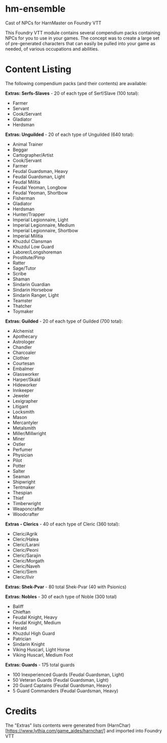 # hm-ensemble
Cast of NPCs for HarnMaster on Foundry VTT

This Foundry VTT module contains several compendium packs containing NPCs for you to use in your games.  The concept was to create a large set of pre-generated characters that can easily be pulled into your game as needed, of various occupations and abilities.

# Content Listing

The following compendium packs (and their contents) are available:

**Extras: Serfs-Slaves** - 20 of each type of Serf/Slave (100 total):
* Farmer
* Servant
* Cook/Servant
* Gladiator
* Herdsman

**Extras: Unguilded** - 20 of each type of Unguilded (640 total):
* Animal Trainer
* Beggar
* Cartographer/Artist
* Cook/Servant
* Farmer
* Feudal Guardsman, Heavy
* Feudal Guardsman, Light
* Feudal Militia
* Feudal Yeoman, Longbow
* Feudal Yeoman, Shortbow
* Fisherman
* Gladiator
* Herdsman
* Hunter/Trapper
* Imperial Legionnaire, Light
* Imperial Legionnaire, Medium
* Imperial Legionnaire, Shortbow
* Imperial Militia
* Khuzdul Clansman
* Khuzdul Low Guard
* Laborer/Longshoreman
* Prostitute/Pimp
* Ratter
* Sage/Tutor
* Scribe
* Shaman
* Sindarin Guardian
* Sindarin Horsebow
* Sindarin Ranger, Light
* Teamster
* Thatcher
* Toymaker

**Extras: Guilded** - 20 of each type of Guilded (700 total):
* Alchemist
* Apothecary
* Astrologer
* Chandler
* Charcoaler
* Clothier
* Courtesan
* Embalmer
* Glassworker
* Harper/Skald
* Hideworker
* Innkeeper
* Jeweler
* Lexigrapher
* Litigant
* Locksmith
* Mason
* Mercantyler
* Metalsmith
* Miller/Millwright
* Miner
* Ostler
* Perfumer
* Physician
* Pilot
* Potter
* Salter
* Seaman
* Shipwright
* Tentmaker
* Thespian
* Thief
* Timberwright
* Weaponcrafter
* Woodcrafter

**Extras - Clerics** - 40 of each type of Cleric (360 total):
* Cleric/Agrik
* Cleric/Halea
* Cleric/Larani
* Cleric/Peoni
* Cleric/Sarajin
* Cleric/Morgath
* Cleric/Naveh
* Cleric/Siem
* Cleric/Ilvir

**Extras: Shek-Pvar** - 80 total Shek-Pvar (40 with Psionics)

**Extras: Nobles** - 30 of each type of Noble (300 total)
* Baliff
* Chieftan
* Feudal Knight, Heavy
* Feudal Knight, Medium
* Herald
* Khuzdul High Guard
* Patrician
* Sindarin Knight
* Viking Huscarl, Light Horse
* Viking Huscarl, Medium Foot

**Extras: Guards** - 175 total guards
* 100 Inexperienced Guards (Feudal Guardsman, Light)
* 50 Veteran Guards (Feudal Guardsman, Light)
* 20 Guard Captains (Feudal Guardsman, Heavy)
* 5 Guard Commanders (Feudal Guardsman, Heavy)

# Credits
The "Extras" lists contents were generated from (HarnChar)[https://www.lythia.com/game_aides/harnchar/] and imported into Foundry VTT

